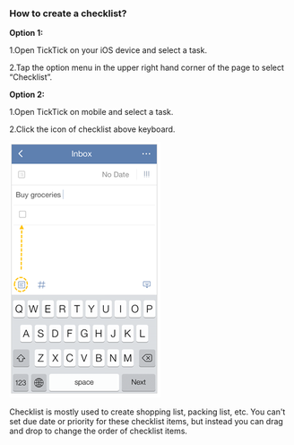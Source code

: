 ### How to create a checklist?

**Option 1:**

1.Open TickTick on your iOS device and select a task.

2.Tap the option menu in the upper right hand corner of the page to select “Checklist”.


**Option 2:**

1.Open TickTick on mobile and select a task.

2.Click the icon of checklist above keyboard.

![](../images/ioschecklist.png)

Checklist is mostly used to create shopping list, packing list, etc. You can't set due date or priority for these checklist items, but instead you can drag and drop to change the order of checklist items. 
